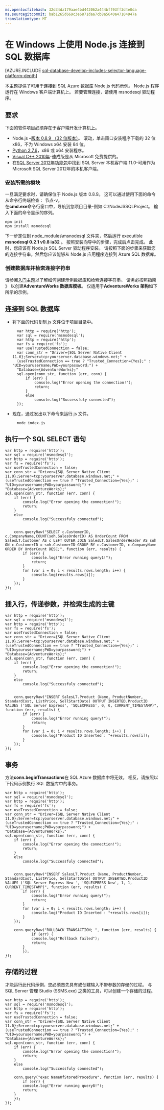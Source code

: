 ```yaml
---
ms.openlocfilehash: 32d34da179aae4bd442062a444bff93ff3d4e0da
ms.sourcegitcommit: bab1265d669c3e6871daa7cb8a5640a47104947a
translationtype: MT
---
```

<properties 
    pageTitle="在 Windows 上使用 Node.js 连接到 SQL 数据库" 
    description="提供了可用于连接到 SQL Azure 数据库 Node.js 代码示例。 在 Windows 客户端计算机上运行该示例。"
    services="sql-database" 
    documentationCenter="" 
    authors="meet-bhagdev" 
    manager="jeffreyg" 
    editor=""/>


<tags 
    ms.service="sql-database" 
    ms.workload="data-management" 
    ms.tgt_pltfrm="na" 
    ms.devlang="nodejs" 
    ms.topic="article" 
    ms.date="07/30/2015" 
    ms.author="mebha"/>


# 在 Windows 上使用 Node.js 连接到 SQL 数据库


[AZURE.INCLUDE [sql-database-develop-includes-selector-language-platform-depth](../../includes/sql-database-develop-includes-selector-language-platform-depth.md)]


本主题提供了可用于连接到 SQL Azure 数据库 Node.js 代码示例。 Node.js 程序运行在 Windows 客户端计算机上。 若要管理连接，请使用 msnodesql 驱动程序。


## 要求


下面的软件项目必须存在于客户端开发计算机上。


-  Node.js –[版本 0.8.9 （32 位版本）](http://blog.nodejs.org/2012/09/11/node-v0-8-9-stable/)。 滚动，单击窗口安装程序下载的 32 位 x86，不为 Windows x64 安装 64 位。
- [Python 2.7.6](https://www.python.org/download/releases/2.7.6/)，x86 或 x64 安装程序。 
- [Visual C++ 2010年](https://app.vssps.visualstudio.com/profile/review?download=true&family=VisualStudioCExpress&release=VisualStudio2010&type=web&slcid=0x409&context=eyJwZSI6MSwicGMiOjEsImljIjoxLCJhbyI6MCwiYW0iOjEsIm9wIjpudWxsLCJhZCI6bnVsbCwiZmEiOjAsImF1IjpudWxsLCJjdiI6OTY4OTg2MzU1LCJmcyI6MCwic3UiOjAsImVyIjoxfQ2)-速成版是从 Microsoft 免费提供的。
- 在[SQL Server 2012年功能包](http://www.microsoft.com/download/details.aspx?id=29065)中找到 SQL Server 本机客户端 11.0-可用作为 Microsoft SQL Server 2012年的本机客户端。


### 安装所需的模块

一旦满足要求时，请确保位于 Node.js 版本 0.8.9。 这可以通过使用下面的命令从命令行终端检查︰ 节点-v。
<br>在**cmd.exe**命令行窗口中，导航到您项目目录-例如 C:\NodeJSSQLProject。 输入下面的命令显示的序列。 

    npm init
    npm install msnodesql

下一步定位到 node_modules\msnodesql 文件夹，然后运行 executible **msnodesql 0.2.1 v0.8 ia32** 。 按照安装向导中的步骤，完成后点击完成。 此时，您应该有 Node.js SQL Server 驱动程序安装。 请按照下面的步骤来获取您的连接字符串，然后您应该能够从 Node.js 应用程序连接到 Azure SQL 数据库。 

### 创建数据库并检索连接字符串
 
请参阅[入门主题](sql-database-get-started.md)以了解如何创建示例数据库和检索连接字符串。 请务必按照指南 》 以创建**AdventureWorks 数据库模板**。 仅适用于**AdventureWorks 架构**如下所示的示例。 


## 连接到 SQL 数据库


- 将下面的代码复制.js 文件位于项目目录中。


        var http = require('http');
        var sql = require('msnodesql');
        var http = require('http');
        var fs = require('fs');
        var useTrustedConnection = false;
        var conn_str = "Driver={SQL Server Native Client 11.0};Server=tcp:yourserver.database.windows.net;" + 
        (useTrustedConnection == true ? "Trusted_Connection={Yes};" : "UID=yourusername;PWD=yourpassword;") + 
        "Database={AdventureWorks};"
        sql.open(conn_str, function (err, conn) {
            if (err) {
                console.log("Error opening the connection!");
                return;
            }
            else
                console.log("Successfuly connected");
        }); 


- 现在，通过发出以下命令来运行.js 文件。


        node index.js


## 执行一个 SQL SELECT 语句


    var http = require('http');
    var sql = require('msnodesql');
    var http = require('http');
    var fs = require('fs');
    var useTrustedConnection = false;
    var conn_str = "Driver={SQL Server Native Client 11.0};Server=tcp:yourserver.database.windows.net;" + 
    (useTrustedConnection == true ? "Trusted_Connection={Yes};" : "UID=yourusername;PWD=yourpassword;") + 
    "Database={AdventureWorks};"
    sql.open(conn_str, function (err, conn) {
        if (err) {
            console.log("Error opening the connection!");
            return;
        }
        else
            console.log("Successfuly connected");
    
    
        conn.queryRaw("SELECT c.CustomerID, c.CompanyName,COUNT(soh.SalesOrderID) AS OrderCount FROM SalesLT.Customer AS c LEFT OUTER JOIN SalesLT.SalesOrderHeader AS soh ON c.CustomerID = soh.CustomerID GROUP BY c.CustomerID, c.CompanyName ORDER BY OrderCount DESC;", function (err, results) {
            if (err) {
                console.log("Error running query1!");
                return;
            }
            for (var i = 0; i < results.rows.length; i++) {
                console.log(results.rows[i]);
            }
        });
    });


## 插入行，传递参数，并检索生成的主键


    var http = require('http');
    var sql = require('msnodesql');
    var http = require('http');
    var fs = require('fs');
    var useTrustedConnection = false;
    var conn_str = "Driver={SQL Server Native Client 11.0};Server=tcp:yourserver.database.windows.net;" + 
    (useTrustedConnection == true ? "Trusted_Connection={Yes};" : "UID=yourusername;PWD=yourpassword;") + 
    "Database={AdventureWorks};"
    sql.open(conn_str, function (err, conn) {
        if (err) {
            console.log("Error opening the connection!");
            return;
        }
        else
            console.log("Successfuly connected");
    
    
        conn.queryRaw("INSERT SalesLT.Product (Name, ProductNumber, StandardCost, ListPrice, SellStartDate) OUTPUT INSERTED.ProductID VALUES ('SQL Server Express', 'SQLEXPRESS', 0, 0, CURRENT_TIMESTAMP)", function (err, results) {
            if (err) {
                console.log("Error running query!");
                return;
            }
            for (var i = 0; i < results.rows.length; i++) {
                console.log("Product ID Inserted : "+results.rows[i]);
            }
        });
    });


## 事务


方法**conn.beginTransactions**在 SQL Azure 数据库中将无效。 相反，请按照以下代码示例执行 SQL 数据库中的事务。


    var http = require('http');
    var sql = require('msnodesql');
    var http = require('http');
    var fs = require('fs');
    var useTrustedConnection = false;
    var conn_str = "Driver={SQL Server Native Client 11.0};Server=tcp:yourserver.database.windows.net;" + 
    (useTrustedConnection == true ? "Trusted_Connection={Yes};" : "UID=yourusername;PWD=yourpassword;") + 
    "Database={AdventureWorks};"
    sql.open(conn_str, function (err, conn) {
        if (err) {
            console.log("Error opening the connection!");
            return;
        }
        else
            console.log("Successfuly connected");
    
    
        conn.queryRaw("INSERT SalesLT.Product (Name, ProductNumber, StandardCost, ListPrice, SellStartDate) OUTPUT INSERTED.ProductID VALUES ('SQL Server Express New ', 'SQLEXPRESS New', 1, 1, CURRENT_TIMESTAMP)", function (err, results) {
            if (err) {
                console.log("Error running query!");
                return;
            }
            for (var i = 0; i < results.rows.length; i++) {
                console.log("Product ID Inserted : "+results.rows[i]);
            }
        });
        
        conn.queryRaw("ROLLBACK TRANSACTION; ", function (err, results) {
                if (err) {
                console.log("Rollback failed");
                return;
            }
            });
    });


## 存储的过程


才能运行此代码示例，您必须首先具有或创建输入不带参数的存储的过程。 与 SQL Server 管理 Studio (SSMS.exe) 之类的工具，可以创建一个存储的过程。


    var http = require('http');
    var sql = require('msnodesql');
    var http = require('http');
    var fs = require('fs');
    var useTrustedConnection = false;
    var conn_str = "Driver={SQL Server Native Client 11.0};Server=tcp:yourserver.database.windows.net;" + 
    (useTrustedConnection == true ? "Trusted_Connection={Yes};" : "UID=yourusername;PWD=yourpassword;") + 
    "Database={AdventureWorks};"
    sql.open(conn_str, function (err, conn) {
        if (err) {
            console.log("Error opening the connection!");
            return;
        }
        else
            console.log("Successfuly connected");
        
        conn.query("exec NameOfStoredProcedure", function (err, results) {
            if (err) {
            console.log("Error running query8!");
            return;
        }
        });
    });

 
